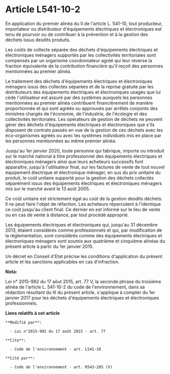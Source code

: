 # Article L541-10-2

En application du premier alinéa du II de l'article L. 541-10, tout producteur, importateur ou distributeur d'équipements
électriques et électroniques est tenu de pourvoir ou de contribuer à la prévention et à la gestion des déchets issus desdits
produits. 

Les coûts de collecte séparée des déchets d'équipements électriques et électroniques ménagers supportés par les collectivités
territoriales sont compensés par un organisme coordonnateur agréé qui leur reverse la fraction équivalente de la contribution
financière qu'il reçoit des personnes mentionnées au premier alinéa. 

Le traitement des déchets d'équipements électriques et électroniques ménagers issus des collectes séparées et de la reprise
gratuite par les distributeurs des équipements électriques et électroniques usagés que lui cède l'utilisateur est assuré par
des systèmes auxquels les personnes mentionnées au premier alinéa contribuent financièrement de manière proportionnée et qui
sont agréés ou approuvés par arrêtés conjoints des ministres chargés de l'économie, de l'industrie, de l'écologie et des
collectivités territoriales. Les opérateurs de gestion de déchets ne peuvent gérer des déchets d'équipements électriques et
électroniques que s'ils disposent de contrats passés en vue de la gestion de ces déchets avec les éco-organismes agréés ou
avec les systèmes individuels mis en place par les personnes mentionnées au même premier alinéa. 

Jusqu'au 1er janvier 2020, toute personne qui fabrique, importe ou introduit sur le marché national à titre professionnel des
équipements électriques et électroniques ménagers ainsi que leurs acheteurs successifs font apparaître, jusqu'à l'utilisateur
final, sur les factures de vente de tout nouvel équipement électrique et électronique ménager, en sus du prix unitaire du
produit, le coût unitaire supporté pour la gestion des déchets collectés séparément issus des équipements électriques et
électroniques ménagers mis sur le marché avant le 13 août 2005. 

Ce coût unitaire est strictement égal au coût de la gestion desdits déchets. Il ne peut faire l'objet de réfaction. Les
acheteurs répercutent à l'identique ce coût jusqu'au client final. Ce dernier en est informé sur le lieu de vente ou en cas
de vente à distance, par tout procédé approprié. 

Les équipements électriques et électroniques qui, jusqu'au 31 décembre 2013, étaient considérés comme professionnels et qui,
par modification de la réglementation, sont considérés comme des équipements électriques et électroniques ménagers sont
soumis aux quatrième et cinquième alinéas du présent article à partir du 1er janvier 2015. 

Un décret en Conseil d'Etat précise les conditions d'application du présent article et les sanctions applicables en cas
d'infraction.

**Nota:**

Loi n° 2015-992 du 17 aôut 2015, art. 77 V, la seconde phrase du troisième alinéa de l'article L. 541-10-2 du code de
l'environnement, dans sa rédaction résultant du III du présent article, s'applique à compter du 1er janvier 2017 pour les
déchets d'équipements électriques et électroniques professionnels.

**Liens relatifs à cet article**

	**Modifié par**:

	  - Loi n°2015-992 du 17 août 2015 - art. 77

	**Cite**:

	  - Code de l'environnement - art. L541-10

	**Cité par**:

	  - Code de l'environnement - art. R543-205 (V)
